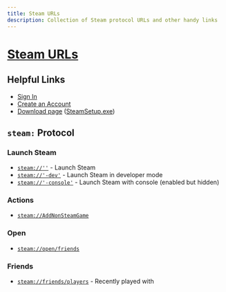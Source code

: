 ```yaml
---
title: Steam URLs
description: Collection of Steam protocol URLs and other handy links
---
```


[Steam URLs][project]
=====================

Helpful Links
-------------

  * [Sign In](https://steamcommunity.com/login/home/)
  * [Create an Account](https://store.steampowered.com/join/)
  * [Download page](https://store.steampowered.com/about/) ([SteamSetup.exe](http://media.steampowered.com/client/installer/SteamSetup.exe))

`steam:` Protocol
-----------------

### Launch Steam

* [`steam://''`](steam://'') - Launch Steam
* [`steam://'-dev'`](steam://'-dev') - Launch Steam in developer mode
* [`steam://'-console'`](steam://'-console') - Launch Steam with console (enabled but hidden)

### Actions

* [`steam://AddNonSteamGame`](steam://AddNonSteamGame)

### Open

* [`steam://open/friends`](steam://open/friends)

### Friends

* [`steam://friends/players`](steam://friends/players) - Recently played with

[project]: https://github.com/j-/steam-urls
